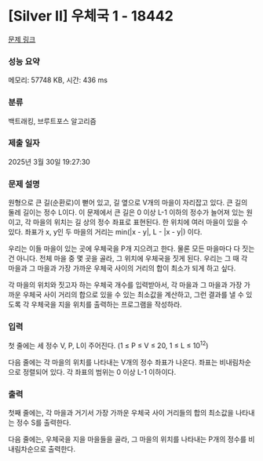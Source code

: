 # [Silver II] 우체국 1 - 18442 

[문제 링크](https://www.acmicpc.net/problem/18442) 

### 성능 요약

메모리: 57748 KB, 시간: 436 ms

### 분류

백트래킹, 브루트포스 알고리즘

### 제출 일자

2025년 3월 30일 19:27:30

### 문제 설명

<p>원형으로 큰 길(순환로)이 뻗어 있고, 길 옆으로 V개의 마을이 자리잡고 있다. 큰 길의 둘레 길이는 정수 L이다. 이 문제에서 큰 길은 0 이상 L-1 이하의 정수가 늘어져 있는 원이고, 각 마을의 위치는 길 상의 정수 좌표로 표현된다. 한 위치에 여러 마을이 있을 수 있다. 좌표가 x, y인 두 마을의 거리는 min(|x - y|, L - |x - y|) 이다. </p>

<p>우리는 이들 마을이 있는 곳에 우체국을 P개 지으려고 한다. 물론 모든 마을마다 다 짓는 건 아니다. 전체 마을 중 몇 곳을 골라, 그 위치에 우체국을 짓게 된다. 우리는 그 때 각 마을과 그 마을과 가장 가까운 우체국 사이의 거리의 합이 최소가 되게 하고 싶다.</p>

<p>각 마을의 위치와 짓고자 하는 우체국 개수를 입력받아서, 각 마을과 그 마을과 가장 가까운 우체국 사이 거리의 합으로 있을 수 있는 최소값을 계산하고, 그런 결과를 낼 수 있도록 각 우체국을 지을 위치를 출력하는 프로그램을 작성하라.</p>

### 입력 

 <p>첫 줄에는 세 정수 V, P, L이 주어진다. (1 ≤ P ≤ V ≤ 20, 1 ≤ L ≤ 10<sup>12</sup>) </p>

<p>다음 줄에는 각 마을의 위치를 나타내는 V개의 정수 좌표가 나온다. 좌표는 비내림차순으로 정렬되어 있다. 각 좌표의 범위는 0 이상 L-1 이하이다.</p>

### 출력 

 <p>첫째 줄에는, 각 마을과 거기서 가장 가까운 우체국 사이 거리들의 합의 최소값을 나타내는 정수 S를 출력한다.</p>

<p>다음 줄에는, 우체국을 지을 마을들을 골라, 그 마을의 위치를 나타내는 P개의 정수를 비내림차순으로 출력한다.</p>

